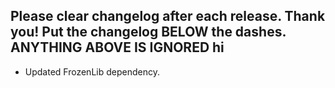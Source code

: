 Please clear changelog after each release.
Thank you!
Put the changelog BELOW the dashes. ANYTHING ABOVE IS IGNORED
hi
-----------------
- Updated FrozenLib dependency.
